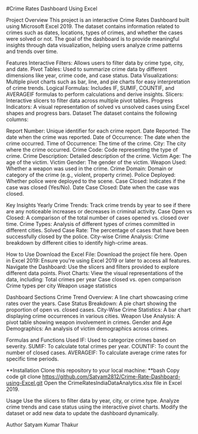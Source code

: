 #Crime Rates Dashboard Using Excel

Project Overview
This project is an interactive Crime Rates Dashboard built using Microsoft Excel 2019. The dataset contains information related to crimes such as dates, locations, types of crimes, and whether the cases were solved or not. The goal of the dashboard is to provide meaningful insights through data visualization, helping users analyze crime patterns and trends over time.

Features
  Interactive Filters: Allows users to filter data by crime type, city, and date.
  Pivot Tables: Used to summarize crime data by different dimensions like year, crime code, and case status.
  Data Visualizations: Multiple pivot charts such as bar, line, and pie charts for easy interpretation of crime trends.
  Logical Formulas: Includes IF, SUMIF, COUNTIF, and AVERAGEIF formulas to perform calculations and derive insights.
  Slicers: Interactive slicers to filter data across multiple pivot tables.
  Progress Indicators: A visual representation of solved vs unsolved cases using Excel shapes and progress bars.
  Dataset
The dataset contains the following columns:

  Report Number: Unique identifier for each crime report.
  Date Reported: The date when the crime was reported.
  Date of Occurrence: The date when the crime occurred.
  Time of Occurrence: The time of the crime.
  City: The city where the crime occurred.
  Crime Code: Code representing the type of crime.
  Crime Description: Detailed description of the crime.
  Victim Age: The age of the victim.
  Victim Gender: The gender of the victim.
  Weapon Used: Whether a weapon was used in the crime.
  Crime Domain: Domain or category of the crime (e.g., violent, property crime).
  Police Deployed: Whether police were deployed to the scene.
  Case Closed: Indicates if the case was closed (Yes/No).
  Date Case Closed: Date when the case was closed.
  
  Key Insights
    Yearly Crime Trends: Track crime trends by year to see if there are any noticeable increases or decreases in criminal activity.
    Case Open vs Closed: A comparison of the total number of cases opened vs. closed over time.
    Crime Types: Analysis of different types of crimes committed in different cities.
    Solved Case Rate: The percentage of cases that have been successfully closed by the police.
    City-wise Crime Analysis: Crime breakdown by different cities to identify high-crime areas.

How to Use
  Download the Excel File: Download the project file here.
  Open in Excel 2019: Ensure you're using Excel 2019 or later to access all features.
  Navigate the Dashboard: Use the slicers and filters provided to explore different data points.
  Pivot Charts: View the visual representations of the data, including:
  Total crimes per year
  Case closed vs. open comparison
  Crime types per city
  Weapon usage statistics

Dashboard Sections
    Crime Trend Overview: A line chart showcasing crime rates over the years.
    Case Status Breakdown: A pie chart showing the proportion of open vs. closed cases.
    City-Wise Crime Statistics: A bar chart displaying crime occurrences in various cities.
    Weapon Use Analysis: A pivot table showing weapon involvement in crimes.
    Gender and Age Demographics: An analysis of victim demographics across crimes.

Formulas and Functions Used
IF: Used to categorize crimes based on severity.
SUMIF: To calculate total crimes per year.
COUNTIF: To count the number of closed cases.
AVERAGEIF: To calculate average crime rates for specific time periods.

**Installation
Clone this repository to your local machine:
**bash
Copy code
    git clone https://github.com/Satyam2812/Crime-Rate-Dashboard-using-Excel.git
Open the CrimeRatesIndiaDataAnalytics.xlsx file in Excel 2019.

Usage
Use the slicers to filter data by year, city, or crime type.
Analyze crime trends and case status using the interactive pivot charts.
Modify the dataset or add new data to update the dashboard dynamically.

Author
Satyam Kumar Thakur
